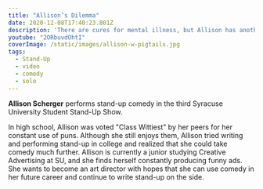 ```yaml
---
title: "Allison’s Dilemma"
date: 2020-12-08T17:40:23.801Z
description: 'There are cures for mental illness, but Allison has another intractable issue.'
youtube: "2ORbuvdOhtI"
coverImage: /static/images/allison-w-pigtails.jpg
tags:
  - Stand-Up
  - video
  - comedy
  - solo
---
```


**Allison Scherger** performs stand-up comedy in the third Syracuse University Student Stand-Up Show.

In high school, Allison was voted "Class Wittiest" by her peers for her constant use of puns. Although she still enjoys them, Allison tried writing and performing stand-up in college and realized that she could take comedy much further. Allison is currently a junior studying Creative Advertising at SU, and she finds herself constantly producing funny ads. She wants to become an art director with hopes that she can use comedy in her future career and continue to write stand-up on the side.

